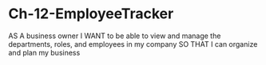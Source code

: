 # Ch-12-EmployeeTracker
AS A business owner
I WANT to be able to view and manage the departments, roles, and employees in my company
SO THAT I can organize and plan my business

